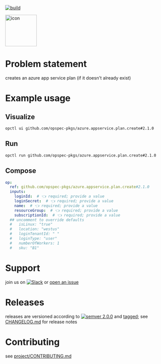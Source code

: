 [![build](https://github.com/opspec-pkgs/azure.appservice.plan.create/actions/workflows/build.yml/badge.svg)](https://github.com/opspec-pkgs/azure.appservice.plan.create/actions/workflows/build.yml)


<img src="icon.svg" alt="icon" height="100px">

# Problem statement

creates an azure app service plan (if it doesn't already exist)

# Example usage

## Visualize

```shell
opctl ui github.com/opspec-pkgs/azure.appservice.plan.create#2.1.0
```

## Run

```
opctl run github.com/opspec-pkgs/azure.appservice.plan.create#2.1.0
```

## Compose

```yaml
op:
  ref: github.com/opspec-pkgs/azure.appservice.plan.create#2.1.0
  inputs:
    loginId:  # 👈 required; provide a value
    loginSecret:  # 👈 required; provide a value
    name:  # 👈 required; provide a value
    resourceGroup:  # 👈 required; provide a value
    subscriptionId:  # 👈 required; provide a value
  ## uncomment to override defaults
  #   isLinux: "true"
  #   location: "westus"
  #   loginTenantId: " "
  #   loginType: "user"
  #   numberOfWorkers: 1
  #   sku: "B1"
```

# Support

join us on
[![Slack](https://img.shields.io/badge/slack-opctl-E01563.svg)](https://join.slack.com/t/opctl/shared_invite/zt-51zodvjn-Ul_UXfkhqYLWZPQTvNPp5w)
or
[open an issue](https://github.com/opspec-pkgs/azure.appservice.plan.create/issues)

# Releases

releases are versioned according to
[![semver 2.0.0](https://img.shields.io/badge/semver-2.0.0-brightgreen.svg)](http://semver.org/spec/v2.0.0.html)
and [tagged](https://git-scm.com/book/en/v2/Git-Basics-Tagging); see
[CHANGELOG.md](CHANGELOG.md) for release notes

# Contributing

see
[project/CONTRIBUTING.md](https://github.com/opspec-pkgs/project/blob/main/CONTRIBUTING.md)

